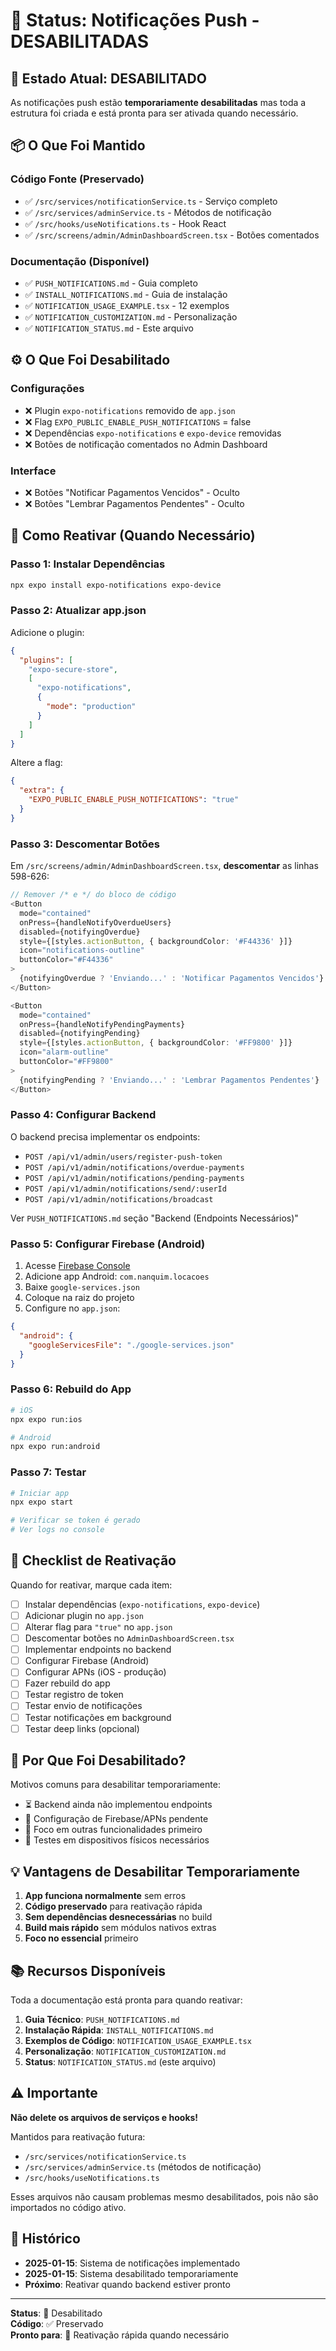 # 📱 Status: Notificações Push - DESABILITADAS

## 🔴 Estado Atual: DESABILITADO

As notificações push estão **temporariamente desabilitadas** mas toda a estrutura foi criada e está pronta para ser ativada quando necessário.

## 📦 O Que Foi Mantido

### **Código Fonte (Preservado)**

- ✅ `/src/services/notificationService.ts` - Serviço completo
- ✅ `/src/services/adminService.ts` - Métodos de notificação
- ✅ `/src/hooks/useNotifications.ts` - Hook React
- ✅ `/src/screens/admin/AdminDashboardScreen.tsx` - Botões comentados

### **Documentação (Disponível)**

- ✅ `PUSH_NOTIFICATIONS.md` - Guia completo
- ✅ `INSTALL_NOTIFICATIONS.md` - Guia de instalação
- ✅ `NOTIFICATION_USAGE_EXAMPLE.tsx` - 12 exemplos
- ✅ `NOTIFICATION_CUSTOMIZATION.md` - Personalização
- ✅ `NOTIFICATION_STATUS.md` - Este arquivo

## ⚙️ O Que Foi Desabilitado

### **Configurações**

- ❌ Plugin `expo-notifications` removido de `app.json`
- ❌ Flag `EXPO_PUBLIC_ENABLE_PUSH_NOTIFICATIONS` = false
- ❌ Dependências `expo-notifications` e `expo-device` removidas
- ❌ Botões de notificação comentados no Admin Dashboard

### **Interface**

- ❌ Botões "Notificar Pagamentos Vencidos" - Oculto
- ❌ Botões "Lembrar Pagamentos Pendentes" - Oculto

## 🚀 Como Reativar (Quando Necessário)

### **Passo 1: Instalar Dependências**

```bash
npx expo install expo-notifications expo-device
```

### **Passo 2: Atualizar app.json**

Adicione o plugin:

```json
{
  "plugins": [
    "expo-secure-store",
    [
      "expo-notifications",
      {
        "mode": "production"
      }
    ]
  ]
}
```

Altere a flag:

```json
{
  "extra": {
    "EXPO_PUBLIC_ENABLE_PUSH_NOTIFICATIONS": "true"
  }
}
```

### **Passo 3: Descomentar Botões**

Em `/src/screens/admin/AdminDashboardScreen.tsx`, **descomentar** as linhas 598-626:

```typescript
// Remover /* e */ do bloco de código
<Button
  mode="contained"
  onPress={handleNotifyOverdueUsers}
  disabled={notifyingOverdue}
  style={[styles.actionButton, { backgroundColor: '#F44336' }]}
  icon="notifications-outline"
  buttonColor="#F44336"
>
  {notifyingOverdue ? 'Enviando...' : 'Notificar Pagamentos Vencidos'}
</Button>

<Button
  mode="contained"
  onPress={handleNotifyPendingPayments}
  disabled={notifyingPending}
  style={[styles.actionButton, { backgroundColor: '#FF9800' }]}
  icon="alarm-outline"
  buttonColor="#FF9800"
>
  {notifyingPending ? 'Enviando...' : 'Lembrar Pagamentos Pendentes'}
</Button>
```

### **Passo 4: Configurar Backend**

O backend precisa implementar os endpoints:

- `POST /api/v1/admin/users/register-push-token`
- `POST /api/v1/admin/notifications/overdue-payments`
- `POST /api/v1/admin/notifications/pending-payments`
- `POST /api/v1/admin/notifications/send/:userId`
- `POST /api/v1/admin/notifications/broadcast`

Ver `PUSH_NOTIFICATIONS.md` seção "Backend (Endpoints Necessários)"

### **Passo 5: Configurar Firebase (Android)**

1. Acesse [Firebase Console](https://console.firebase.google.com/)
2. Adicione app Android: `com.nanquim.locacoes`
3. Baixe `google-services.json`
4. Coloque na raiz do projeto
5. Configure no `app.json`:

```json
{
  "android": {
    "googleServicesFile": "./google-services.json"
  }
}
```

### **Passo 6: Rebuild do App**

```bash
# iOS
npx expo run:ios

# Android
npx expo run:android
```

### **Passo 7: Testar**

```bash
# Iniciar app
npx expo start

# Verificar se token é gerado
# Ver logs no console
```

## 📝 Checklist de Reativação

Quando for reativar, marque cada item:

- [ ] Instalar dependências (`expo-notifications`, `expo-device`)
- [ ] Adicionar plugin no `app.json`
- [ ] Alterar flag para `"true"` no `app.json`
- [ ] Descomentar botões no `AdminDashboardScreen.tsx`
- [ ] Implementar endpoints no backend
- [ ] Configurar Firebase (Android)
- [ ] Configurar APNs (iOS - produção)
- [ ] Fazer rebuild do app
- [ ] Testar registro de token
- [ ] Testar envio de notificações
- [ ] Testar notificações em background
- [ ] Testar deep links (opcional)

## 🎯 Por Que Foi Desabilitado?

Motivos comuns para desabilitar temporariamente:

- ⏳ Backend ainda não implementou endpoints
- 🔧 Configuração de Firebase/APNs pendente
- 🧪 Foco em outras funcionalidades primeiro
- 📱 Testes em dispositivos físicos necessários

## 💡 Vantagens de Desabilitar Temporariamente

1. **App funciona normalmente** sem erros
2. **Código preservado** para reativação rápida
3. **Sem dependências desnecessárias** no build
4. **Build mais rápido** sem módulos nativos extras
5. **Foco no essencial** primeiro

## 📚 Recursos Disponíveis

Toda a documentação está pronta para quando reativar:

1. **Guia Técnico**: `PUSH_NOTIFICATIONS.md`
2. **Instalação Rápida**: `INSTALL_NOTIFICATIONS.md`
3. **Exemplos de Código**: `NOTIFICATION_USAGE_EXAMPLE.tsx`
4. **Personalização**: `NOTIFICATION_CUSTOMIZATION.md`
5. **Status**: `NOTIFICATION_STATUS.md` (este arquivo)

## ⚠️ Importante

**Não delete os arquivos de serviços e hooks!**

Mantidos para reativação futura:

- `/src/services/notificationService.ts`
- `/src/services/adminService.ts` (métodos de notificação)
- `/src/hooks/useNotifications.ts`

Esses arquivos não causam problemas mesmo desabilitados, pois não são importados no código ativo.

## 🔄 Histórico

- **2025-01-15**: Sistema de notificações implementado
- **2025-01-15**: Sistema desabilitado temporariamente
- **Próximo**: Reativar quando backend estiver pronto

---

**Status**: 🔴 Desabilitado  
**Código**: ✅ Preservado  
**Pronto para**: 🚀 Reativação rápida quando necessário
